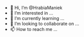 - 👋 Hi, I’m @HrabiaManiek
- 👀 I’m interested in ...
- 🌱 I’m currently learning ...
- 💞️ I’m looking to collaborate on ...
- 📫 How to reach me ...

<!---
HrabiaManiek/HrabiaManiek is a ✨ special ✨ repository because its `README.md` (this file) appears on your GitHub profile.
You can click the Preview link to take a look at your changes.
--->
